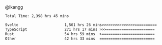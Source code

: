 @ikangg
<!--START_SECTION:waka-->

```txt
Total Time: 2,398 hrs 45 mins

Svelte                     1,501 hrs 26 mins>>>>>>>>>>>>>>>==========   61.50 %
TypeScript                 271 hrs 17 mins >>>======================   11.11 %
Rust                       54 hrs 59 mins  >========================   02.25 %
Other                      42 hrs 33 mins  =========================   01.74 %
```

<!--END_SECTION:waka-->
